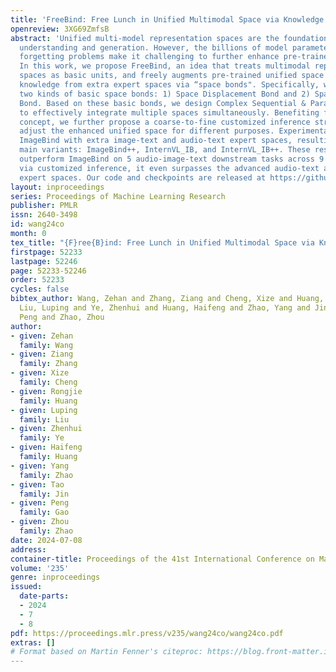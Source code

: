 ```yaml
---
title: 'FreeBind: Free Lunch in Unified Multimodal Space via Knowledge Fusion'
openreview: 3XG69ZmfsB
abstract: 'Unified multi-model representation spaces are the foundation of multimodal
  understanding and generation. However, the billions of model parameters and catastrophic
  forgetting problems make it challenging to further enhance pre-trained unified spaces.
  In this work, we propose FreeBind, an idea that treats multimodal representation
  spaces as basic units, and freely augments pre-trained unified space by integrating
  knowledge from extra expert spaces via “space bonds". Specifically, we introduce
  two kinds of basic space bonds: 1) Space Displacement Bond and 2) Space Combination
  Bond. Based on these basic bonds, we design Complex Sequential & Parallel Bonds
  to effectively integrate multiple spaces simultaneously. Benefiting from the modularization
  concept, we further propose a coarse-to-fine customized inference strategy to flexibly
  adjust the enhanced unified space for different purposes. Experimentally, we bind
  ImageBind with extra image-text and audio-text expert spaces, resulting in three
  main variants: ImageBind++, InternVL_IB, and InternVL_IB++. These resulting spaces
  outperform ImageBind on 5 audio-image-text downstream tasks across 9 datasets. Moreover,
  via customized inference, it even surpasses the advanced audio-text and image-text
  expert spaces. Our code and checkpoints are released at https://github.com/zehanwang01/FreeBind'
layout: inproceedings
series: Proceedings of Machine Learning Research
publisher: PMLR
issn: 2640-3498
id: wang24co
month: 0
tex_title: "{F}ree{B}ind: Free Lunch in Unified Multimodal Space via Knowledge Fusion"
firstpage: 52233
lastpage: 52246
page: 52233-52246
order: 52233
cycles: false
bibtex_author: Wang, Zehan and Zhang, Ziang and Cheng, Xize and Huang, Rongjie and
  Liu, Luping and Ye, Zhenhui and Huang, Haifeng and Zhao, Yang and Jin, Tao and Gao,
  Peng and Zhao, Zhou
author:
- given: Zehan
  family: Wang
- given: Ziang
  family: Zhang
- given: Xize
  family: Cheng
- given: Rongjie
  family: Huang
- given: Luping
  family: Liu
- given: Zhenhui
  family: Ye
- given: Haifeng
  family: Huang
- given: Yang
  family: Zhao
- given: Tao
  family: Jin
- given: Peng
  family: Gao
- given: Zhou
  family: Zhao
date: 2024-07-08
address:
container-title: Proceedings of the 41st International Conference on Machine Learning
volume: '235'
genre: inproceedings
issued:
  date-parts:
  - 2024
  - 7
  - 8
pdf: https://proceedings.mlr.press/v235/wang24co/wang24co.pdf
extras: []
# Format based on Martin Fenner's citeproc: https://blog.front-matter.io/posts/citeproc-yaml-for-bibliographies/
---
```

